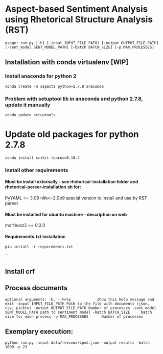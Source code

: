# Aspect-based Sentiment Analysis using Rhetorical Structure Analysis (RST) 

`usage: run.py [-h] [-input INPUT_FILE_PATH] [-output OUTPUT_FILE_PATH]
              [-sent_model SENT_MODEL_PATH] [-batch BATCH_SIZE]
              [-p MAX_PROCESSES]`

## Installation with conda virtualenv [WIP]

### Install anaconda for python 2

`conda create -n aspects python=2.7.8 anaconda`

### Problem with setuptool lib in anaconda and python 2.7.8, update it manually

`conda update setuptools`

 # Update old packages for python 2.7.8
`conda install scikit-learn==0.18.2`

### Install other requirements

#### Must be install externally - see rhetorical-installation folder and rhetorical-parser-installation.sh for:

PyYAML <= 3.09
nltk<=2.0b9  special version to install and use by RST parser

#### Must be installed for ubuntu machine - description on web

morfeusz2 == 0.3.0

#### Requirements.txt installation

`pip install -r requirements.txt`

``

## Install crf

## Process documents

`optional arguments:
  -h, --help            show this help message and exit
  -input INPUT_FILE_PATH
                        Path to the file with documents (json, csv, pickle)
  -output OUTPUT_FILE_PATH
                        Number of processes
  -sent_model SENT_MODEL_PATH
                        path to sentiment model
  -batch BATCH_SIZE     batch size for each process
  -p MAX_PROCESSES      Number of processes
`

## Exemplary execution:
`python run.py -input data/reviews/ipod.json -output results -batch 1000 -p 23`

